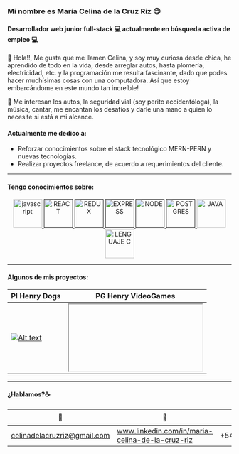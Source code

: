 ### Mi nombre es María Celina de la Cruz Riz 😊
#### Desarrollador web junior full-stack 💻 actualmente en **búsqueda activa** de empleo 💻

👋 Hola!!, Me gusta que me llamen Celina, y soy muy curiosa desde chica, he aprendido de todo en la vida, desde arreglar autos, hasta plomería, electricidad, etc. y la programación me resulta fascinante, dado que podes hacer muchísimas cosas con una computadora. Así que estoy embarcándome en este mundo tan increíble!

👀 Me interesan los autos, la seguridad vial (soy perito accidentóloga), la música, cantar, me encantan los desafíos y darle una mano a quien lo necesite si está a mi alcance.

#### Actualmente me dedico a:

- Reforzar conocimientos sobre el stack tecnológico MERN-PERN y nuevas tecnologías.
- Realizar proyectos freelance, de acuerdo a requerimientos del cliente.
___


#### Tengo conocimientos sobre:

<p align="center"> 
<a href="https://developer.mozilla.org/es/docs/Web/JavaScript" target="_blank"> <img src="https://cdn.jsdelivr.net/gh/devicons/devicon/icons/javascript/javascript-original.svg" alt="javascript" width="65" height="65" /> 
<a href="" target="_blank"> <img src="https://cdn.jsdelivr.net/gh/devicons/devicon/icons/react/react-original-wordmark.svg" alt="REACT" width="65" height="65"/> </a>
<a href="" target="_blank"><img src="https://cdn.jsdelivr.net/gh/devicons/devicon/icons/redux/redux-original.svg" alt="REDUX" width="65" height="65"/> </a> 
<a href="" target="_blank"><img src="https://cdn.jsdelivr.net/gh/devicons/devicon/icons/express/express-original.svg" alt="EXPRESS" width="65" height="65"/> </a> 
<a href="" target="_blank"> <img src="https://cdn.jsdelivr.net/gh/devicons/devicon/icons/nodejs/nodejs-original-wordmark.svg" alt="NODE" width="65" height="65"/> </a>
<a href="" target="_blank"> <img src="https://cdn.jsdelivr.net/gh/devicons/devicon/icons/postgresql/postgresql-original-wordmark.svg" alt="POSTGRES" width="65" height="65"/> </a>
<a href="https://www.java.com/es/" target="_blank"> <img src="https://cdn.jsdelivr.net/gh/devicons/devicon/icons/java/java-original-wordmark.svg" alt="JAVA" width="65" height="65"/> </a>
<a href="https://es.wikipedia.org/wiki/C_(lenguaje_de_programaci%C3%B3n)" target="_blank"><img src="https://cdn.jsdelivr.net/gh/devicons/devicon/icons/c/c-original.svg" alt="LENGUAJE C" width="65" height="65" /> </a>
</p>

___

#### Algunos de mis proyectos:

| PI Henry Dogs  | PG Henry VideoGames  | 
|---|---|
| [![Alt text](https://img.youtube.com/vi/TPKwGt10DWU/0.jpg)](https://www.youtube.com/watch?v=TPKwGt10DWU) |  <a href="https://henrygamestores.vercel.app" target="_blank"><iframe href="https://henrygamestores.vercel.app"> </iframe></a> | 

___

#### ¿Hablamos?☕️
  | 📧 | 🔗 | ☎️ |
  |---|---|---|
| celinadelacruzriz@gmail.com |  www.linkedin.com/in/maria-celina-de-la-cruz-riz |  +542213164508</tr>






